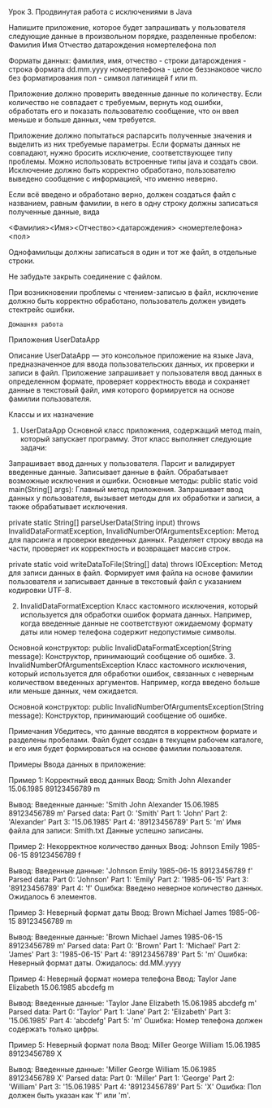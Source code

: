 Урок 3. Продвинутая работа с исключениями в Java

Напишите приложение, которое будет запрашивать у пользователя следующие данные в произвольном порядке, разделенные пробелом:
Фамилия Имя Отчество датарождения номертелефона пол

Форматы данных:
фамилия, имя, отчество - строки
датарождения - строка формата dd.mm.yyyy
номертелефона - целое беззнаковое число без форматирования
пол - символ латиницей f или m.

Приложение должно проверить введенные данные по количеству. Если количество не совпадает с требуемым, вернуть код ошибки, обработать его и показать пользователю сообщение, что он ввел меньше и больше данных, чем требуется.

Приложение должно попытаться распарсить полученные значения и выделить из них требуемые параметры. Если форматы данных не совпадают, нужно бросить исключение, соответствующее типу проблемы. Можно использовать встроенные типы java и создать свои. Исключение должно быть корректно обработано, пользователю выведено сообщение с информацией, что именно неверно.

Если всё введено и обработано верно, должен создаться файл с названием, равным фамилии, в него в одну строку должны записаться полученные данные, вида

<Фамилия><Имя><Отчество><датарождения> <номертелефона><пол>

Однофамильцы должны записаться в один и тот же файл, в отдельные строки.

Не забудьте закрыть соединение с файлом.

При возникновении проблемы с чтением-записью в файл, исключение должно быть корректно обработано, пользователь должен увидеть стектрейс ошибки.

    Домашняя работа

Приложения UserDataApp

Описание
UserDataApp — это консольное приложение на языке Java, предназначенное для ввода пользовательских данных, их проверки и записи в файл. Приложение запрашивает у пользователя ввод данных в определенном формате, проверяет корректность ввода и сохраняет данные в текстовый файл, имя которого формируется на основе фамилии пользователя.

Классы и их назначение
1. UserDataApp
Основной класс приложения, содержащий метод main, который запускает программу. Этот класс выполняет следующие задачи:

Запрашивает ввод данных у пользователя.
Парсит и валидирует введенные данные.
Записывает данные в файл.
Обрабатывает возможные исключения и ошибки.
Основные методы:
public static void main(String[] args): Главный метод приложения. Запрашивает ввод данных у пользователя, вызывает методы для их обработки и записи, а также обрабатывает исключения.

private static String[] parseUserData(String input) throws InvalidDataFormatException, InvalidNumberOfArgumentsException: Метод для парсинга и проверки введенных данных. Разделяет строку ввода на части, проверяет их корректность и возвращает массив строк.

private static void writeDataToFile(String[] data) throws IOException: Метод для записи данных в файл. Формирует имя файла на основе фамилии пользователя и записывает данные в текстовый файл с указанием кодировки UTF-8.

2. InvalidDataFormatException
Класс кастомного исключения, который используется для обработки ошибок формата данных. Например, когда введенные данные не соответствуют ожидаемому формату даты или номер телефона содержит недопустимые символы.

Основной конструктор:
public InvalidDataFormatException(String message): Конструктор, принимающий сообщение об ошибке.
3. InvalidNumberOfArgumentsException
Класс кастомного исключения, который используется для обработки ошибок, связанных с неверным количеством введенных аргументов. Например, когда введено больше или меньше данных, чем ожидается.

Основной конструктор:
public InvalidNumberOfArgumentsException(String message): Конструктор, принимающий сообщение об ошибке.

Примечания
Убедитесь, что данные вводятся в корректном формате и разделены пробелами.
Файл будет создан в текущем рабочем каталоге, и его имя будет формироваться на основе фамилии пользователя.



Примеры Ввода данных в приложение:

Пример 1: Корректный ввод данных
Ввод:
Smith John Alexander 15.06.1985 89123456789 m

Вывод:
Введенные данные: 'Smith John Alexander 15.06.1985 89123456789 m'
Parsed data:
Part 0: 'Smith'
Part 1: 'John'
Part 2: 'Alexander'
Part 3: '15.06.1985'
Part 4: '89123456789'
Part 5: 'm'
Имя файла для записи: Smith.txt
Данные успешно записаны.

Пример 2: Некорректное количество данных
Ввод:
Johnson Emily 1985-06-15 89123456789 f

Вывод:
Введенные данные: 'Johnson Emily 1985-06-15 89123456789 f'
Parsed data:
Part 0: 'Johnson'
Part 1: 'Emily'
Part 2: '1985-06-15'
Part 3: '89123456789'
Part 4: 'f'
Ошибка: Введено неверное количество данных. Ожидалось 6 элементов.

Пример 3: Неверный формат даты
Ввод:
Brown Michael James 1985-06-15 89123456789 m

Вывод:
Введенные данные: 'Brown Michael James 1985-06-15 89123456789 m'
Parsed data:
Part 0: 'Brown'
Part 1: 'Michael'
Part 2: 'James'
Part 3: '1985-06-15'
Part 4: '89123456789'
Part 5: 'm'
Ошибка: Неверный формат даты. Ожидалось: dd.MM.yyyy

Пример 4: Неверный формат номера телефона
Ввод:
Taylor Jane Elizabeth 15.06.1985 abcdefg m

Вывод:
Введенные данные: 'Taylor Jane Elizabeth 15.06.1985 abcdefg m'
Parsed data:
Part 0: 'Taylor'
Part 1: 'Jane'
Part 2: 'Elizabeth'
Part 3: '15.06.1985'
Part 4: 'abcdefg'
Part 5: 'm'
Ошибка: Номер телефона должен содержать только цифры.

Пример 5: Неверный формат пола
Ввод:
Miller George William 15.06.1985 89123456789 X

Вывод:
Введенные данные: 'Miller George William 15.06.1985 89123456789 X'
Parsed data:
Part 0: 'Miller'
Part 1: 'George'
Part 2: 'William'
Part 3: '15.06.1985'
Part 4: '89123456789'
Part 5: 'X'
Ошибка: Пол должен быть указан как 'f' или 'm'.
